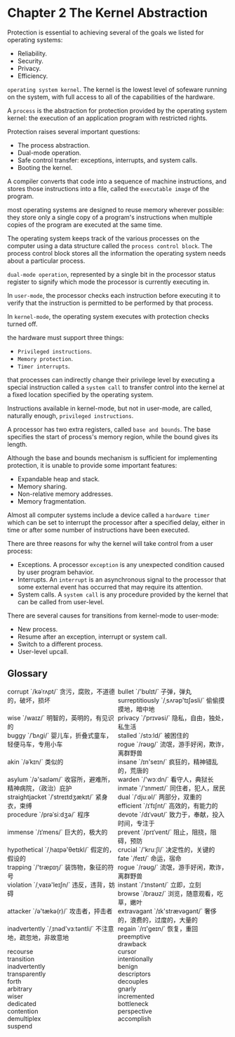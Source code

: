 # Chapter 2 The Kernel Abstraction



Protection is essential to achieving several of the goals we listed for operating systems:

- Reliability.
- Security.
- Privacy.
- Efficiency.

`operating system kernel`. The kernel is the lowest level of sofeware running on the system, with full access to all of the capabilities of the hardware.

A `process` is the abstraction for protection provided by the operating system kernel: the execution of an application program with restricted rights.

Protection raises several important questions:

- The process abstraction.
- Dual-mode operation.
- Safe control transfer: exceptions, interrupts, and system calls.
- Booting the kernel.

A compiler converts that code into a sequence of machine instructions, and stores those instructions into a file, called the `executable image` of the program.

most operating systems are designed to reuse memory wherever possible: they store only a single copy of a program's instructions when multiple copies of the program are executed at the same time.

The operating system keeps track of the various processes on the computer using a data structure called the `process control block`. The process control block stores all the information the operating system needs about a particular process.

`dual-mode operation`, represented by a single bit in the processor status register to signify which mode the processor is currently executing in. 

In `user-mode`, the processor checks each instruction before executing it to verify that the instruction is permitted to be performed by that process.

In `kernel-mode`, the operating system executes with protection checks turned off.

the hardware must support three things:

- `Privileged instructions`.
- `Memory protection`.
- `Timer interrupts`.

that processes can indirectly change their privilege level by executing a special instruction called a `system call` to transfer control into the kernel at a fixed location specified by the operating system.

Instructions available in kernel-mode, but not in user-mode, are called, naturally enough, `privileged instructions`.

A processor has two extra registers, called `base and bounds`. The base specifies the start of process's memory region, while the bound gives its length.

Although the base and bounds mechanism is sufficient for implementing protection, it is unable to provide some important features:

- Expandable heap and stack.
- Memory sharing.
- Non-relative memory addresses.
- Memory fragmentation.

Almost all computer systems include a device called a `hardware timer` which can be set to interrupt the processor after a specified delay, either in time or after some number of instructions have been executed.

There are three reasons for why the kernel will take control from a user process:

- Exceptions. A processor `exception` is any unexpected condition caused by user program behavior.
- Interrupts. An `interrupt` is an asynchronous signal to the processor that some external event has occurred that may require its attention.
- System calls. A `system call` is any procedure provided by the kernel that can be called from user-level.

There are several causes for transitions from kernel-mode to user-mode:

- New process.
- Resume after an exception, interrupt or system call.
- Switch to a different process.
- User-level upcall.





## Glossary

<div style="width: 50%; float:left;">corrupt `/kəˈrʌpt/` 贪污，腐败，不道德的，破坏，损坏</div>
<div style="width: 50%; float:left;">bullet `/'bʊlɪt/` 子弹，弹丸</div>
<div style="width: 50%; float:left;">surreptitiously `/ˌsʌrəp'tɪʃəsli/` 偷偷摸摸地，暗中地</div>
<div style="width: 50%; float:left;">wise `/waɪz/` 明智的，英明的，有见识的</div>
<div style="width: 50%; float:left;">privacy `/ˈprɪvəsi/` 隐私，自由，独处，私生活</div>
<div style="width: 50%; float:left;">buggy `/ˈbʌɡi/` 婴儿车，折叠式童车，轻便马车，专用小车</div>
<div style="width: 50%; float:left;">stalled `/stɔːld/` 被困住的</div>
<div style="width: 50%; float:left;">rogue `/rəʊɡ/` 流氓，游手好闲，欺诈，离群野兽</div>
<div style="width: 50%; float:left;">akin `/əˈkɪn/` 类似的</div>
<div style="width: 50%; float:left;">insane `/ɪn'seɪn/` 疯狂的，精神错乱的，荒唐的</div>
<div style="width: 50%; float:left;">asylum `/ə'saɪləm/` 收容所，避难所，精神病院，（政治）庇护</div>
<div style="width: 50%; float:left;">warden `/'wɔːdn/` 看守人，典狱长</div>
<div style="width: 50%; float:left;">inmate `/'ɪnmeɪt/` 同住者，犯人，居民</div>
<div style="width: 50%; float:left;">straightjacket `/ˈstreɪtdʒækɪt/` 紧身衣，束缚</div>
<div style="width: 50%; float:left;">dual `/ˈdjuːəl/` 两部分，双重的</div>
<div style="width: 50%; float:left;">efficient `/ɪˈfɪʃnt/` 高效的，有能力的</div>
<div style="width: 50%; float:left;">procedure `/prəˈsiːdʒə/` 程序</div>
<div style="width: 50%; float:left;">devote `/dɪˈvəʊt/` 致力于，奉献，投入时间，专注于</div>
<div style="width: 50%; float:left;">immense `/ɪˈmens/` 巨大的，极大的</div>
<div style="width: 50%; float:left;">prevent `/prɪˈvent/` 阻止，阻挠，阻碍，预防</div>
<div style="width: 50%; float:left;">hypothetical `/ˌhaɪpə'θetɪkl/` 假定的，假设的</div>
<div style="width: 50%; float:left;">crucial `/'kruːʃl/` 决定性的，关键的</div>
<div style="width: 50%; float:left;">fate `/feɪt/` 命运，宿命</div>
<div style="width: 50%; float:left;">trapping `/'træpɪŋ/` 装饰物，象征的符号</div>
<div style="width: 50%; float:left;">rogue `/rəʊɡ/` 流氓，游手好闲，欺诈，离群野兽</div>
<div style="width: 50%; float:left;">violation `/ˌvaɪə'leɪʃn/` 违反，违背，妨碍</div>
<div style="width: 50%; float:left;">instant `/ˈɪnstənt/` 立即，立刻</div>
<div style="width: 50%; float:left;">browse `/braʊz/` 浏览，随意观看，吃草，嫩叶</div>
<div style="width: 50%; float:left;">attacker `/ə'tækə(r)/` 攻击者，抨击者</div>
<div style="width: 50%; float:left;">extravagant `/ɪk'strævəɡənt/` 奢侈的，浪费的，过度的，大量的</div>
<div style="width: 50%; float:left;">inadvertently `/ˌɪnəd'vɜːtəntli/` 不注意地，疏忽地，非故意地</div>
<div style="width: 50%; float:left;">regain `/rɪ'ɡeɪn/` 恢复，重回</div>
<div style="width: 50%; float:left;">preemptive</div>
<div style="width: 50%; float:left;">drawback</div>
<div style="width: 50%; float:left;">recourse</div>
<div style="width: 50%; float:left;">cursor</div>
<div style="width: 50%; float:left;">transition</div>
<div style="width: 50%; float:left;">intentionally</div>
<div style="width: 50%; float:left;">inadvertently</div>
<div style="width: 50%; float:left;">benign</div>
<div style="width: 50%; float:left;">transparently</div>
<div style="width: 50%; float:left;">descriptors</div>
<div style="width: 50%; float:left;">forth</div>
<div style="width: 50%; float:left;">decouples</div>
<div style="width: 50%; float:left;">arbitrary</div>
<div style="width: 50%; float:left;">gnarly</div>
<div style="width: 50%; float:left;">wiser</div>
<div style="width: 50%; float:left;">incremented</div>
<div style="width: 50%; float:left;">dedicated</div>
<div style="width: 50%; float:left;">bottleneck</div>
<div style="width: 50%; float:left;">contention</div>
<div style="width: 50%; float:left;">perspective</div>
<div style="width: 50%; float:left;">demultiplex</div>
<div style="width: 50%; float:left;">accomplish</div>
<div style="width: 50%; float:left;">suspend</div>
<div style="width: 50%; float:left;"></div>
<div style="width: 50%; float:left;"></div>
<div style="width: 50%; float:left;"></div>
<div style="width: 50%; float:left;"></div>
<div style="width: 50%; float:left;"></div>
<div style="width: 50%; float:left;"></div>
<div style="width: 50%; float:left;"></div>
<div style="width: 50%; float:left;"></div>
<div style="width: 50%; float:left;"></div>
<div style="width: 50%; float:left;"></div>
<div style="width: 50%; float:left;"></div>
<div style="width: 50%; float:left;"></div>
<div style="width: 50%; float:left;"></div>
<div style="width: 50%; float:left;"></div>
<div style="width: 50%; float:left;"></div>
<div style="width: 50%; float:left;"></div>
<div style="width: 50%; float:left;"></div>
<div style="width: 50%; float:left;"></div>
<div style="width: 50%; float:left;"></div>
<div style="width: 50%; float:left;"></div>
<div style="width: 50%; float:left;"></div>
<div style="width: 50%; float:left;"></div>
<div style="width: 50%; float:left;"></div>
<div style="width: 50%; float:left;"></div>
<div style="width: 50%; float:left;"></div>
<div style="width: 50%; float:left;"></div>
<div style="width: 50%; float:left;"></div>
<div style="width: 50%; float:left;"></div>
<div style="width: 50%; float:left;"></div>
<div style="width: 50%; float:left;"></div>
<div style="width: 50%; float:left;"></div>
<div style="width: 50%; float:left;"></div>
<div style="width: 50%; float:left;"></div>
<div style="width: 50%; float:left;"></div>
<div style="width: 50%; float:left;"></div>
<div style="width: 50%; float:left;"></div>
<div style="width: 50%; float:left;"></div>
<div style="width: 50%; float:left;"></div>